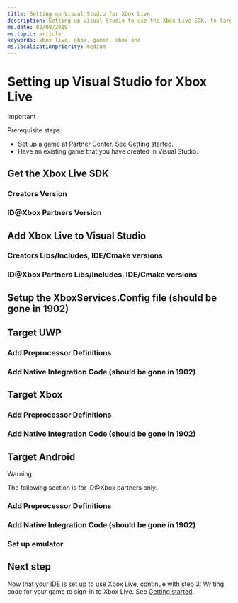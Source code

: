 ```yaml
---
title: Setting up Visual Studio for Xbox Live
description: Setting up Visual Studio to use the Xbox Live SDK, to target UWP, Xbox, or Android.
ms.date: 02/08/2019
ms.topic: article
keywords: xbox live, xbox, games, xbox one
ms.localizationpriority: medium
---
```

# Setting up Visual Studio for Xbox Live

   > [!IMPORTANT]
   > Prerequisite steps: 
   > *  Set up a game at Partner Center. See [Getting started](index.md).
   > *  Have an existing game that you have created in Visual Studio.


<!--========================================================================-->
## Get the Xbox Live SDK


### Creators Version


### ID@Xbox Partners Version


<!--========================================================================-->
## Add Xbox Live to Visual Studio


### Creators Libs/Includes, IDE/Cmake versions


### ID@Xbox Partners Libs/Includes, IDE/Cmake versions



<!--========================================================================-->
## Setup the XboxServices.Config file (should be gone in 1902)



<!--========================================================================-->
## Target UWP


### Add Preprocessor Definitions


### Add Native Integration Code (should be gone in 1902)


<!--========================================================================-->
## Target Xbox


### Add Preprocessor Definitions


### Add Native Integration Code (should be gone in 1902)



<!--========================================================================-->
## Target Android

   > [!WARNING]
   > The following section is for ID@Xbox partners only.


### Add Preprocessor Definitions


### Add Native Integration Code (should be gone in 1902)


### Set up emulator


<!--========================================================================-->
## Next step

Now that your IDE is set up to use Xbox Live, continue with step 3: Writing code for your game to sign-in to Xbox Live.
See [Getting started](../index.md).
